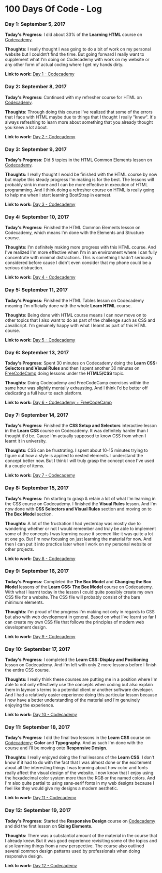 # 100 Days Of Code - Log

### Day 1: September 5, 2017

**Today's Progress:** I did about 33% of the **Learning HTML** course on [Codecademy](http://www.codecademy.com).

**Thoughts:** I really thought I was going to do a bit of work on my personal website but I couldnt't find the time. But going forward I really want to supplement what I'm doing on Codecademy with work on my website or any other form of actual coding where I get my hands dirty.

**Link to work:** [Day 1 - Codecademy](https://twitter.com/Changamire_Musa/status/905294704178290688)


### Day 2: September 8, 2017

**Today's Progress:** Continued with my refresher course for HTML on [Codecademy](http://www.codecademy.com).

**Thoughts:** Through doing this course I've realized that some of the errors that I face with HTML maybe due to things that I thought I really "knew". It's always refreshing to learn more about something that you already thought you knew a lot about.

**Link to work:** [Day 2 - Codecademy](https://twitter.com/Changamire_Musa/status/906812275171962880)


### Day 3: September 9, 2017

**Today's Progress:** Did 5 topics in the HTML Common Elements lesson on [Codecademy](http://www.codecademy.com).

**Thoughts:** I really thought I would be finished with the HTML course by now but maybe this steady progress I'm making is for the best. The lessons will probably sink in more and I can be more effective in execution of HTML programming. And I think doing a refresher course on HTML is really going to help me when I start learning BootStrap in earnest.  

**Link to work:** [Day 3 - Codecademy](https://twitter.com/Changamire_Musa/status/906819658317225984)


### Day 4: September 10, 2017

**Today's Progress:** Finished the HTML Common Elements lesson on Codecademy, which means I'm done with the Elements and Structure course.

**Thoughts:** I'm definitely making more progress with this HTML course. And I've realized I'm more effective when I'm in an environment where I can fully concentrate with minimal distractions. This is something I hadn't seriously considered before cause I didn't even consider that my phone could be a serious distraction.

**Link to work:** [Day 4 - Codecademy](https://twitter.com/Changamire_Musa/status/907074198463447045)


### Day 5: September 11, 2017

**Today's Progress:** Finished the HTML Tables lesson on Codecademy meaning I'm officially done with the whole **Learn HTML** course.

**Thoughts:** Being done with HTML course means I can now move on to other topics that I also want to do as part of the challenge such as CSS and JavaScript. I'm genuinely happy with what I learnt as part of this HTML course.

**Link to work:** [Day 5 - Codecademy](https://twitter.com/Changamire_Musa/status/907367518242820096)


### Day 6: September 13, 2017

**Today's Progress:** Spent 30 minutes on Codecademy doing the **Learn CSS: Selectors and Visual Rules** and then I spent another 30 minutes on [FreeCodeCamp](https://www.freecodecamp.org) doing lessons under the **HTML5/CSS** topic.

**Thoughts:** Doing Codecademy and FreeCodeCamp exercises within the same hour was slightly mentally exhausting. And I think I'd be better off dedicating a full hour to each platform.

**Link to work:** [Day 6 - Codecademy + FreeCodeCamp](https://twitter.com/Changamire_Musa/status/908060419088056322)


### Day 7: September 14, 2017

**Today's Progress:** Finished the **CSS Setup and Selectors** interactive lesson in the **Learn CSS** course on Codecademy. It was definitely harder than I thought it'd be. Cause I'm actually supposed to know CSS from when I learnt it in university.

**Thoughts:** CSS can be frustrating. I spent about 10-15 minutes trying to figure out how a style is applied to nested elements. I understand the concept better now. But I think I will truly grasp the concept once I've used it a couple of items.

**Link to work:** [Day 7 - Codecademy](https://twitter.com/Changamire_Musa/status/908473347658436608)


### Day 8: September 15, 2017

**Today's Progress:** I'm starting to grasp & retain a lot of what I'm learning in the CSS course on Codecademy. I finished the **Visual Rules** lesson. And I'm now done with **CSS Selectors and Visual Rules** section and moving on to **The Box Model** section. 

**Thoughts:** A lot of the frustration I had yesterday was mostly due to wondering whether or not I would remember and truly be able to implement some of the concepts I was learning cause it seemed like it was quite a lot at one go. But I'm now focusing on just learning the material for now. And then I can put it into practice later when I work on my personal website or other projects.

**Link to work:** [Day 8 - Codecademy](https://twitter.com/Changamire_Musa/status/908859593245298688)


### Day 9: September 16, 2017

**Today's Progress:** Completed the **The Box Model** and **Changing the Box Model** lessons of the **Learn CSS: The Box Model** course on Codecademy. With what I learnt today in the lesson I could quite possibly create my own CSS file for a website. The CSS file will probably consist of the bare minimum elements.

**Thoughts:** I'm proud of the progress I'm making not only in regards to CSS but also with web development in general. Based on what I've learnt so far I can create my own CSS file that follows the principles of modern web development design.

**Link to work:** [Day 9 - Codecademy](https://twitter.com/Changamire_Musa/status/909254039560441856)


### Day 10: September 17, 2017

**Today's Progress:** I completed the **Learn CSS: Display and Positioning** lesson on Codecademy. And I'm left with only 2 more lessons before I finish the entire CSS course.

**Thoughts:** I really think these courses are putting me in a position where I'm able to not only effectively use the concepts when coding but also explain them in layman's terms to a potential client or another software developer. And I had a relatively easier experience doing this particular lesson because I now have a better understanding of the material and I'm genuinely enjoying the experience.

**Link to work:** [Day 10 - Codecademy](https://twitter.com/Changamire_Musa/status/909607061989752832)


### Day 11: September 18, 2017

**Today's Progress:** I did the final two lessons in the **Learn CSS** course on [Codecademy](http://www.codecademy.com); **Color** and **Typography**. And as such I'm done with the course and I'll be moving onto **Responsive Design**.

**Thoughts:** I really enjoyed doing the final lessons of the **Learn CSS**. I don't know if it had to do with the fact that I was almost done or the excitement about all the interesting things I was learning about how color and fonts really affect the visual design of the website. I now know that I enjoy using the hexadecimal color system more than the RGB or the named colors. And I'm also quite partial to using sans-serif fonts in my web designs because I feel like they would give my designs a modern aesthetic.

**Link to work:** [Day 11 - Codecademy](https://twitter.com/Changamire_Musa/status/909827305568194560)


### Day 12: September 19, 2017

**Today's Progress:** Started the **Responsive Design** course on [Codecademy](http://www.codecademy.com) and did the first lesson on **Sizing Elements**.

**Thoughts:** There was a substantial amount of the material in the course that I already knew. But it was good experience revisiting some of the topics and also learning things from a new perspective. The course also outlined several common design patterns used by professionals when doing responsive design.  

**Link to work:** [Day 12 - Codecademy](https://twitter.com/Changamire_Musa/status/910221444721922049)